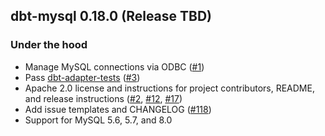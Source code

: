 ## dbt-mysql 0.18.0 (Release TBD)

### Under the hood
- Manage MySQL connections via ODBC ([#1](https://github.com/fishtown-analytics/dbt-mysql/pull/1))
- Pass [dbt-adapter-tests](https://github.com/fishtown-analytics/dbt-adapter-tests) ([#3](https://github.com/fishtown-analytics/dbt-mysql/pull/3))
- Apache 2.0 license and instructions for project contributors, README, and release instructions ([#2](https://github.com/fishtown-analytics/dbt-mysql/pull/2), [#12](https://github.com/fishtown-analytics/dbt-mysql/pull/12), [#17](https://github.com/fishtown-analytics/dbt-mysql/pull/17))
- Add issue templates and CHANGELOG ([#118](https://github.com/fishtown-analytics/dbt-mysql/pull/118))
- Support for MySQL 5.6, 5.7, and 8.0
